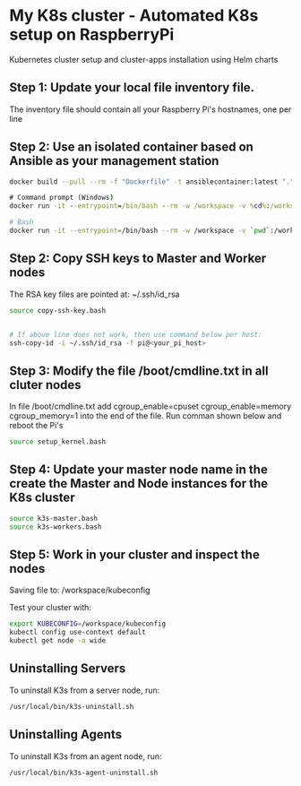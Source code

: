 # My K8s cluster - Automated K8s setup on RaspberryPi
Kubernetes cluster setup and cluster-apps installation using Helm charts


## Step 1: Update your local file inventory file.
The inventory file should contain all your Raspberry Pi's hostnames, one per line
## Step 2: Use an isolated container based on Ansible as your management station
```bash
docker build --pull --rm -f "Dockerfile" -t ansiblecontainer:latest "."
```

```cmd
# Command prompt (Windows)
docker run -it --entrypoint=/bin/bash --rm -w /workspace -v %cd%:/workspace ansiblecontainer
```

```bash
# Bash
docker run -it --entrypoint=/bin/bash --rm -w /workspace -v `pwd`:/workspace ansiblecontainer
```

## Step 2: Copy SSH keys to Master and Worker nodes
The RSA key files are pointed at: ~/.ssh/id_rsa 
```bash
source copy-ssh-key.bash


# If above line does not work, then use command below per host:
ssh-copy-id -i ~/.ssh/id_rsa -f pi@<your_pi_host>
``` 

## Step 3: Modify the file /boot/cmdline.txt in all cluter nodes
In file /boot/cmdline.txt add cgroup_enable=cpuset cgroup_enable=memory cgroup_memory=1 into the end of the file.
Run comman shown below and reboot the Pi's

```bash
source setup_kernel.bash
```

## Step 4: Update your master node name in the create the Master and Node instances for the K8s cluster
```bash
source k3s-master.bash
source k3s-workers.bash
```
## Step 5: Work in your cluster and inspect the nodes
Saving file to: /workspace/kubeconfig

Test your cluster with:
```bash
export KUBECONFIG=/workspace/kubeconfig
kubectl config use-context default
kubectl get node -o wide 
```




## Uninstalling Servers
To uninstall K3s from a server node, run:

```bash
/usr/local/bin/k3s-uninstall.sh
```

## Uninstalling Agents
To uninstall K3s from an agent node, run:
```bash
/usr/local/bin/k3s-agent-uninstall.sh
```
